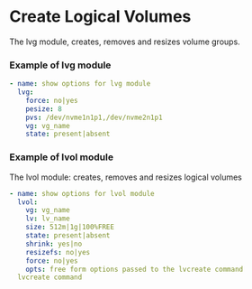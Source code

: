 # Create Logical Volumes
The lvg module, creates, removes and resizes volume groups.

### Example of lvg module
```yaml
- name: show options for lvg module
  lvg:
    force: no|yes
    pesize: 8
    pvs: /dev/nvme1n1p1,/dev/nvme2n1p1
    vg: vg_name
    state: present|absent
```
### Example of lvol module 
The lvol module: creates, removes and resizes logical volumes
```yaml
- name: show options for lvol module
  lvol:
    vg: vg_name
    lv: lv_name
    size: 512m|1g|100%FREE
    state: present|absent
    shrink: yes|no
    resizefs: no|yes
    force: no|yes
    opts: free form options passed to the lvcreate command
  lvcreate command
```
